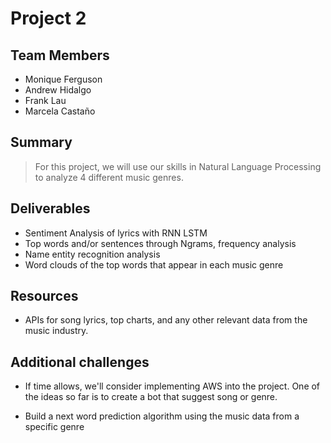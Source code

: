 # Project 2

## Team Members

* Monique Ferguson
* Andrew Hidalgo
* Frank Lau
* Marcela Castaño

## Summary

> For this project, we will use our skills in Natural Language Processing to analyze 4 different music genres. 

## Deliverables

- Sentiment Analysis of lyrics with RNN LSTM
- Top words and/or sentences through Ngrams, frequency analysis
- Name entity recognition analysis
- Word clouds of the top words that appear in each music genre


## Resources

 - APIs for song lyrics, top charts, and any other relevant data from the music industry.


## Additional challenges

- If time allows, we'll consider implementing AWS into the project. One of the ideas so far is to create a bot that suggest song or genre.

- Build a next word prediction algorithm using the music data from a specific genre